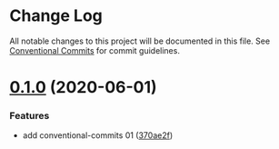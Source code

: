 # Change Log

All notable changes to this project will be documented in this file.
See [Conventional Commits](https://conventionalcommits.org) for commit guidelines.

# [0.1.0](https://github.com/soluteli/learn-lerna_fixed/compare/v0.0.18...v0.1.0) (2020-06-01)


### Features

* add conventional-commits 01 ([370ae2f](https://github.com/soluteli/learn-lerna_fixed/commit/370ae2f))
